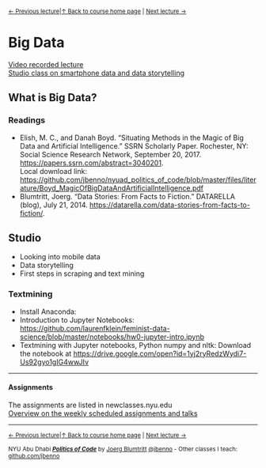 <sup>[&larr; Previous lecture](/files/05.md)|[&uarr; Back to course home page](/README.md) | [Next lecture &rarr;](/files/07.md)</sup>  

# Big Data
[Video recorded lecture](https://youtu.be/npmJFTEe7CY)   
[Studio class on smartphone data and data storytelling](https://youtu.be/qDXYxk7O5DA)


## What is Big Data?

### Readings
- Elish, M. C., and Danah Boyd. “Situating Methods in the Magic of Big Data and Artificial Intelligence.” SSRN Scholarly Paper. Rochester, NY: Social Science Research Network, September 20, 2017. https://papers.ssrn.com/abstract=3040201.  
Local download link: https://github.com/jbenno/nyuad_politics_of_code/blob/master/files/literature/Boyd_MagicOfBigDataAndArtificialIntelligence.pdf  
- Blumtritt, Joerg. “Data Stories: From Facts to Fiction.” DATARELLA (blog), July 21, 2014. https://datarella.com/data-stories-from-facts-to-fiction/.

## Studio
- Looking into mobile data
- Data storytelling
- First steps in scraping and text mining

### Textmining
- Install Anaconda: 
- Introduction to Jupyter Notebooks: https://github.com/laurenfklein/feminist-data-science/blob/master/notebooks/hw0-jupyter-intro.ipynb
- Textmining with Jupyter notebooks, Python numpy and nltk: Download the notebook at https://drive.google.com/open?id=1yj2ryRedzWydi7-Us92gyo1gIG4wwJIv

***

#### Assignments
The assignments are listed in newclasses.nyu.edu  
[Overview on the weekly scheduled assignments and talks](https://docs.google.com/spreadsheets/d/10sTVIMTuhJcucApQ2_A34UC9M1YQ270t3X0l6DZnmDw/edit?usp=sharing)


***
<sup>[&larr; Previous lecture](/files/05.md)|[&uarr; Back to course home page](/README.md) | [Next lecture &rarr;](/files/07.md)</sup>  
  
<sup>NYU Abu Dhabi ***[Politics of Code](/README.md)*** by [Joerg Blumtritt](https://jbenno.net) [@jbenno](https://twitter.com/jbenno) - Other classes I teach: [github.com/jbenno](https://github.com/jbenno/teaching/blob/master/README.md)</sup>

